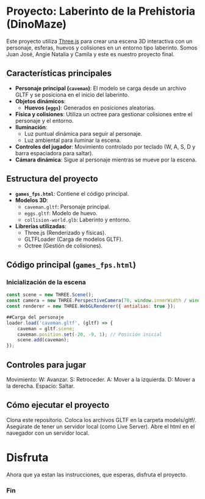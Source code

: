# Proyecto: Laberinto de la Prehistoria (DinoMaze)

Este proyecto utiliza [Three.js](https://threejs.org/) para crear una escena 3D interactiva con un personaje, esferas, huevos y colisiones en un entorno tipo laberinto.
Somos Juan José, Angie Natalia y Camila y este es nuestro proyecto final.

## Características principales

- **Personaje principal (`caveman`)**: El modelo se carga desde un archivo GLTF y se posiciona en el inicio del laberinto.
- **Objetos dinámicos**:
  - **Huevos (`eggs`)**: Generados en posiciones aleatorias.
- **Física y colisiones**: Utiliza un octree para gestionar colisiones entre el personaje y el entorno.
- **Iluminación**:
  - Luz puntual dinámica para seguir al personaje.
  - Luz ambiental para iluminar la escena.
- **Controles del jugador**: Movimiento controlado por teclado (W, A, S, D y barra espaciadora para saltar).
- **Cámara dinámica**: Sigue al personaje mientras se mueve por la escena.

## Estructura del proyecto

- **`games_fps.html`**: Contiene el código principal.
- **Modelos 3D**:
  - `caveman.gltf`: Personaje principal.
  - `eggs.gltf`: Modelo de huevo.
  - `collision-world.glb`: Laberinto y entorno.
- **Librerías utilizadas**:
  - Three.js (Renderizado y físicas).
  - GLTFLoader (Carga de modelos GLTF).
  - Octree (Gestión de colisiones).

## Código principal (`games_fps.html`)

### Inicialización de la escena

```javascript
const scene = new THREE.Scene();
const camera = new THREE.PerspectiveCamera(70, window.innerWidth / window.innerHeight, 0.1, 1000);
const renderer = new THREE.WebGLRenderer({ antialias: true });

##Carga del personaje
loader.load('caveman.gltf', (gltf) => {
    caveman = gltf.scene;
    caveman.position.set(-20, -9, 1); // Posición inicial
    scene.add(caveman);
});
```
## Controles para jugar
Movimiento:
W: Avanzar.
S: Retroceder.
A: Mover a la izquierda.
D: Mover a la derecha.
Espacio: Saltar.

## Cómo ejecutar el proyecto
Clona este repositorio.
Coloca los archivos GLTF en la carpeta models/gltf/.
Asegúrate de tener un servidor local (como Live Server).
Abre el html en el navegador con un servidor local.

# Disfruta
Ahora que ya estan las instrucciones, que esperas, disfruta el proyecto.

### Fin
